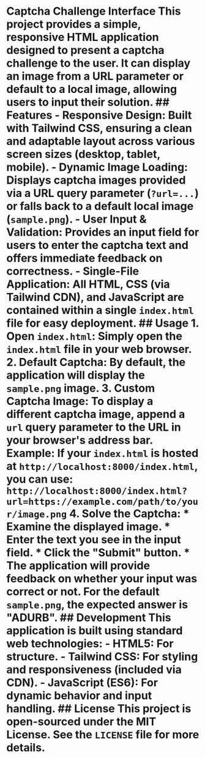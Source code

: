 # Captcha Challenge Interface This project provides a simple, responsive HTML application designed to present a captcha challenge to the user. It can display an image from a URL parameter or default to a local image, allowing users to input their solution. ## Features - **Responsive Design:** Built with Tailwind CSS, ensuring a clean and adaptable layout across various screen sizes (desktop, tablet, mobile). - **Dynamic Image Loading:** Displays captcha images provided via a URL query parameter (`?url=...`) or falls back to a default local image (`sample.png`). - **User Input & Validation:** Provides an input field for users to enter the captcha text and offers immediate feedback on correctness. - **Single-File Application:** All HTML, CSS (via Tailwind CDN), and JavaScript are contained within a single `index.html` file for easy deployment. ## Usage 1. **Open `index.html`:** Simply open the `index.html` file in your web browser. 2. **Default Captcha:** By default, the application will display the `sample.png` image. 3. **Custom Captcha Image:** To display a different captcha image, append a `url` query parameter to the URL in your browser's address bar. **Example:** If your `index.html` is hosted at `http://localhost:8000/index.html`, you can use: `http://localhost:8000/index.html?url=https://example.com/path/to/your/image.png` 4. **Solve the Captcha:** * Examine the displayed image. * Enter the text you see in the input field. * Click the "Submit" button. * The application will provide feedback on whether your input was correct or not. For the default `sample.png`, the expected answer is "ADURB". ## Development This application is built using standard web technologies: - **HTML5:** For structure. - **Tailwind CSS:** For styling and responsiveness (included via CDN). - **JavaScript (ES6):** For dynamic behavior and input handling. ## License This project is open-sourced under the MIT License. See the `LICENSE` file for more details.